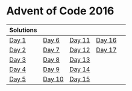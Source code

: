 # Advent of Code 2016

| Solutions | | | | |
| :--- | :--- | :--- | :--- | :--- |
| [Day 1](day1) | [Day 6](day6) | [Day 11](day11) | [Day 16](day16) | |
| [Day 2](day2) | [Day 7](day7) | [Day 12](day12) | [Day 17](day17) | |
| [Day 3](day3) | [Day 8](day8) | [Day 13](day13) | | |
| [Day 4](day4) | [Day 9](day9) | [Day 14](day14) | | |
| [Day 5](day5) | [Day 10](day10) | [Day 15](day15) | | |